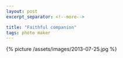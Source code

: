 ```yaml
---
layout: post
excerpt_separator: <!--more-->

title: "Faithful companion"
tags: photo maker
---
```


{% picture /assets/images/2013-07-25.jpg %}
<!--more-->